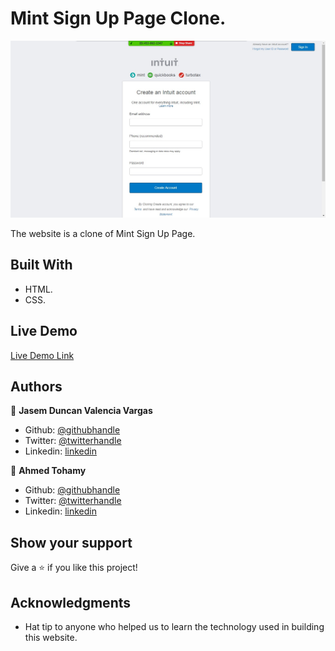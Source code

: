 # Mint Sign Up Page Clone.



![screenshot](./img/screenshot.jpg)

The website is a clone of Mint Sign Up Page.

## Built With

- HTML.
- CSS.


## Live Demo

[Live Demo Link](https://ahmedtohamy01.github.io/)


## Authors

👤 **Jasem Duncan Valencia Vargas**

- Github: [@githubhandle](https://github.com/JasemDuncan)
- Twitter: [@twitterhandle](https://twitter.com/JasemValencia)
- Linkedin: [linkedin](www.linkedin.com/in/Jasem-Duncan-Valencia)

👤 **Ahmed Tohamy**

- Github: [@githubhandle](https://github.com/AhmedTohamy01)
- Twitter: [@twitterhandle](https://twitter.com/AhmedTohamy01)
- Linkedin: [linkedin](https://www.linkedin.com/in/ATohamy)


## Show your support

Give a ⭐️ if you like this project!

## Acknowledgments

- Hat tip to anyone who helped us to learn the technology used in building this website.

